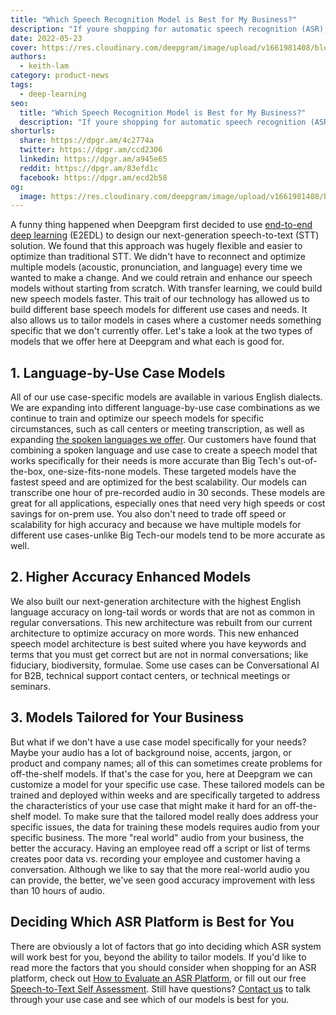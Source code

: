 ```yaml
---
title: "Which Speech Recognition Model is Best for My Business?"
description: "If youre shopping for automatic speech recognition (ASR), you have options. Learn some of the features that make Deepgram the best choice."
date: 2022-05-23
cover: https://res.cloudinary.com/deepgram/image/upload/v1661981408/blog/best-speech-recognition-model-business/which-speech-model-best-for-biz-thumb-554x220%402x.png
authors:
  - keith-lam
category: product-news
tags:
  - deep-learning
seo:
  title: "Which Speech Recognition Model is Best for My Business?"
  description: "If youre shopping for automatic speech recognition (ASR), you have options. Learn some of the features that make Deepgram the best choice."
shorturls:
  share: https://dpgr.am/4c2774a
  twitter: https://dpgr.am/ccd2306
  linkedin: https://dpgr.am/a945e65
  reddit: https://dpgr.am/83efd1c
  facebook: https://dpgr.am/ecd2b58
og:
  image: https://res.cloudinary.com/deepgram/image/upload/v1661981408/blog/best-speech-recognition-model-business/which-speech-model-best-for-biz-thumb-554x220%402x.png
---
```


A funny thing happened when Deepgram first decided to use [end-to-end deep learning](https://sweet-pie-c52a63-blog.netlify.app/deep-learning-speech-recognition/) (E2EDL) to design our next-generation speech-to-text (STT) solution. We found that this approach was hugely flexible and easier to optimize than traditional STT. We didn't have to reconnect and optimize multiple models (acoustic, pronunciation, and language) every time we wanted to make a change. And we could retrain and enhance our speech models without starting from scratch. With transfer learning, we could build new speech models faster. This trait of our technology has allowed us to build different base speech models for different use cases and needs. It also allows us to tailor models in cases where a customer needs something specific that we don't currently offer. Let's take a look at the two types of models that we offer here at Deepgram and what each is good for.

## 1\. Language-by-Use Case Models

All of our use case-specific models are available in various English dialects. We are expanding into different language-by-use case combinations as we continue to train and optimize our speech models for specific circumstances, such as call centers or meeting transcription, as well as expanding [the spoken languages we offer](https://deepgram.com/product/languages/). Our customers have found that combining a spoken language and use case to create a speech model that works specifically for their needs is more accurate than Big Tech's out-of-the-box, one-size-fits-none models. These targeted models have the fastest speed and are optimized for the best scalability. Our models can transcribe one hour of pre-recorded audio in 30 seconds. These models are great for all applications, especially ones that need very high speeds or cost savings for on-prem use. You also don't need to trade off speed or scalability for high accuracy and because we have multiple models for different use cases-unlike Big Tech-our models tend to be more accurate as well.

<WhitepaperPromo whitepaper="latest"></WhitepaperPromo>



## 2\. Higher Accuracy Enhanced Models

We also built our next-generation architecture with the highest English language accuracy on long-tail words or words that are not as common in regular conversations. This new architecture was rebuilt from our current architecture to optimize accuracy on more words.  This new enhanced speech model architecture is best suited where you have keywords and terms that you must get correct but are not in normal conversations; like fiduciary, biodiversity, formulae. Some use cases can be Conversational AI for B2B, technical support contact centers, or technical meetings or seminars.

## 3\. Models Tailored for Your Business

But what if we don't have a use case model specifically for your needs? Maybe your audio has a lot of background noise, accents, jargon, or product and company names; all of this can sometimes create problems for off-the-shelf models. If that's the case for you, here at Deepgram we can customize a model for your specific use case. These tailored models can be trained and deployed within weeks and are specifically targeted to address the characteristics of your use case that might make it hard for an off-the-shelf model. To make sure that the tailored model really does address your specific issues, the data for training these models requires audio from your specific business. The more "real world" audio from your business, the better the accuracy. Having an employee read off a script or list of terms creates poor data vs. recording your employee and customer having a conversation. Although we like to say that the more real-world audio you can provide, the better, we've seen good accuracy improvement with less than 10 hours of audio.

## Deciding Which ASR Platform is Best for You

There are obviously a lot of factors that go into deciding which ASR system will work best for you, beyond the ability to tailor models. If you'd like to read more the factors that you should consider when shopping for an ASR platform, check out [How to Evaluate an ASR Platform](https://offers.deepgram.com/how-to-evaluate-deep-learning-asr-platform-solution-brief), or fill out our free [Speech-to-Text Self Assessment](https://deepgram.typeform.com/to/d3zTk2eI). Still have questions? [Contact us](https://deepgram.com/contact-us) to talk through your use case and see which of our models is best for you.
